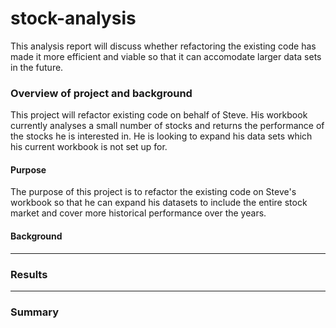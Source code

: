 # stock-analysis

This analysis report will discuss whether refactoring the existing code has made it more efficient and viable so that it can accomodate larger data sets in the future.

### Overview of project and background

This project will refactor existing code on behalf of Steve. His workbook currently analyses a small number of stocks and returns the performance of the stocks he is interested in. He is looking to expand his data sets which his current workbook is not set up for.      

#### Purpose

The purpose of this project is to refactor the existing code on Steve's workbook so that he can expand his datasets to include the entire stock market and cover more historical performance over the years.

#### Background



------
### Results

------

### Summary
